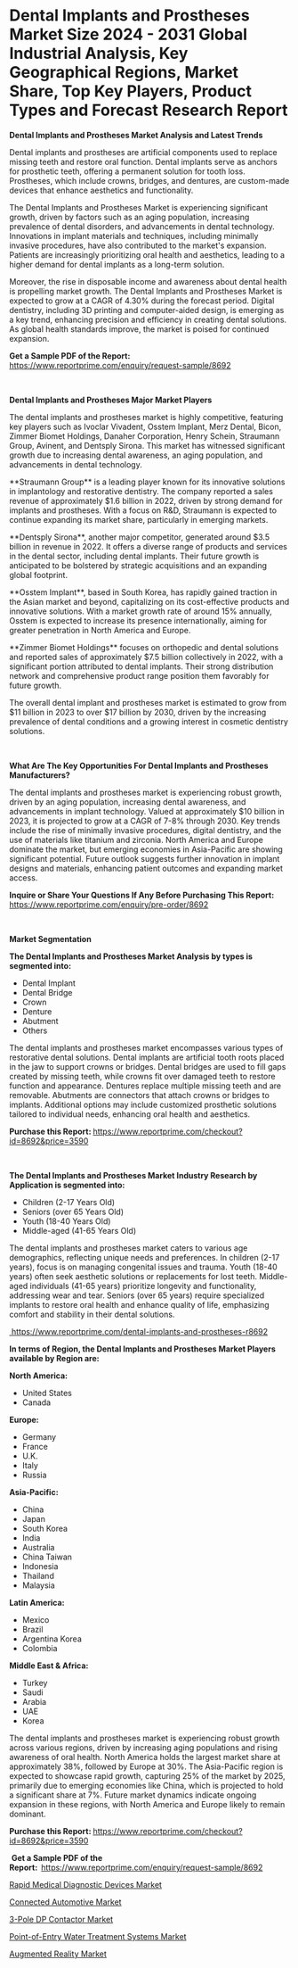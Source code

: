 <p><h1>Dental Implants and Prostheses Market Size 2024 - 2031 Global Industrial Analysis, Key Geographical Regions, Market Share, Top Key Players, Product Types and Forecast Research Report</h1></p><p><strong>Dental Implants and Prostheses Market Analysis and Latest Trends</strong></p>
<p><p>Dental implants and prostheses are artificial components used to replace missing teeth and restore oral function. Dental implants serve as anchors for prosthetic teeth, offering a permanent solution for tooth loss. Prostheses, which include crowns, bridges, and dentures, are custom-made devices that enhance aesthetics and functionality. </p><p>The Dental Implants and Prostheses Market is experiencing significant growth, driven by factors such as an aging population, increasing prevalence of dental disorders, and advancements in dental technology. Innovations in implant materials and techniques, including minimally invasive procedures, have also contributed to the market's expansion. Patients are increasingly prioritizing oral health and aesthetics, leading to a higher demand for dental implants as a long-term solution.</p><p>Moreover, the rise in disposable income and awareness about dental health is propelling market growth. The Dental Implants and Prostheses Market is expected to grow at a CAGR of 4.30% during the forecast period. Digital dentistry, including 3D printing and computer-aided design, is emerging as a key trend, enhancing precision and efficiency in creating dental solutions. As global health standards improve, the market is poised for continued expansion.</p></p>
<p><strong>Get a Sample PDF of the Report:&nbsp;</strong> <a href="https://www.reportprime.com/enquiry/request-sample/8692">https://www.reportprime.com/enquiry/request-sample/8692</a></p>
<p>&nbsp;</p>
<p><strong>Dental Implants and Prostheses Major Market Players</strong></p>
<p><p>The dental implants and prostheses market is highly competitive, featuring key players such as Ivoclar Vivadent, Osstem Implant, Merz Dental, Bicon, Zimmer Biomet Holdings, Danaher Corporation, Henry Schein, Straumann Group, Avinent, and Dentsply Sirona. This market has witnessed significant growth due to increasing dental awareness, an aging population, and advancements in dental technology.</p><p>**Straumann Group** is a leading player known for its innovative solutions in implantology and restorative dentistry. The company reported a sales revenue of approximately $1.6 billion in 2022, driven by strong demand for implants and prostheses. With a focus on R&D, Straumann is expected to continue expanding its market share, particularly in emerging markets.</p><p>**Dentsply Sirona**, another major competitor, generated around $3.5 billion in revenue in 2022. It offers a diverse range of products and services in the dental sector, including dental implants. Their future growth is anticipated to be bolstered by strategic acquisitions and an expanding global footprint.</p><p>**Osstem Implant**, based in South Korea, has rapidly gained traction in the Asian market and beyond, capitalizing on its cost-effective products and innovative solutions. With a market growth rate of around 15% annually, Osstem is expected to increase its presence internationally, aiming for greater penetration in North America and Europe.</p><p>**Zimmer Biomet Holdings** focuses on orthopedic and dental solutions and reported sales of approximately $7.5 billion collectively in 2022, with a significant portion attributed to dental implants. Their strong distribution network and comprehensive product range position them favorably for future growth.</p><p>The overall dental implant and prostheses market is estimated to grow from $11 billion in 2023 to over $17 billion by 2030, driven by the increasing prevalence of dental conditions and a growing interest in cosmetic dentistry solutions.</p></p>
<p>&nbsp;</p>
<p><strong>What Are The Key Opportunities For Dental Implants and Prostheses Manufacturers?</strong></p>
<p><p>The dental implants and prostheses market is experiencing robust growth, driven by an aging population, increasing dental awareness, and advancements in implant technology. Valued at approximately $10 billion in 2023, it is projected to grow at a CAGR of 7-8% through 2030. Key trends include the rise of minimally invasive procedures, digital dentistry, and the use of materials like titanium and zirconia. North America and Europe dominate the market, but emerging economies in Asia-Pacific are showing significant potential. Future outlook suggests further innovation in implant designs and materials, enhancing patient outcomes and expanding market access.</p></p>
<p><strong>Inquire or Share Your Questions If Any Before Purchasing This Report:</strong> <a href="https://www.reportprime.com/enquiry/pre-order/8692">https://www.reportprime.com/enquiry/pre-order/8692</a></p>
<p>&nbsp;</p>
<p><strong>Market Segmentation</strong></p>
<p><strong>The Dental Implants and Prostheses Market Analysis by types is segmented into:</strong></p>
<p><ul><li>Dental Implant</li><li>Dental Bridge</li><li>Crown</li><li>Denture</li><li>Abutment</li><li>Others</li></ul></p>
<p><p>The dental implants and prostheses market encompasses various types of restorative dental solutions. Dental implants are artificial tooth roots placed in the jaw to support crowns or bridges. Dental bridges are used to fill gaps created by missing teeth, while crowns fit over damaged teeth to restore function and appearance. Dentures replace multiple missing teeth and are removable. Abutments are connectors that attach crowns or bridges to implants. Additional options may include customized prosthetic solutions tailored to individual needs, enhancing oral health and aesthetics.</p></p>
<p><strong>Purchase this Report:&nbsp;</strong><a href="https://www.reportprime.com/checkout?id=8692&price=3590">https://www.reportprime.com/checkout?id=8692&price=3590</a></p>
<p>&nbsp;</p>
<p><strong>The Dental Implants and Prostheses Market Industry Research by Application is segmented into:</strong></p>
<p><ul><li>Children (2-17 Years Old)</li><li>Seniors (over 65 Years Old)</li><li>Youth (18-40 Years Old)</li><li>Middle-aged (41-65 Years Old)</li></ul></p>
<p><p>The dental implants and prostheses market caters to various age demographics, reflecting unique needs and preferences. In children (2-17 years), focus is on managing congenital issues and trauma. Youth (18-40 years) often seek aesthetic solutions or replacements for lost teeth. Middle-aged individuals (41-65 years) prioritize longevity and functionality, addressing wear and tear. Seniors (over 65 years) require specialized implants to restore oral health and enhance quality of life, emphasizing comfort and stability in their dental solutions.</p></p>
<p><a href="https://www.reportprime.com/dental-implants-and-prostheses-r8692">&nbsp;https://www.reportprime.com/dental-implants-and-prostheses-r8692</a></p>
<p><strong>In terms of Region, the Dental Implants and Prostheses Market Players available by Region are:</strong></p>
<p>
    <p> <strong> North America: </strong>
        <ul>
            <li>United States</li>
            <li>Canada</li>
        </ul>
        </p> 
    <p> <strong> Europe: </strong>
        <ul>
            <li>Germany</li>
            <li>France</li>
            <li>U.K.</li>
            <li>Italy</li>
            <li>Russia</li>
        </ul>
        </p> 
    <p> <strong> Asia-Pacific: </strong>
        <ul>
            <li>China</li>
            <li>Japan</li>
            <li>South Korea</li>
            <li>India</li>
            <li>Australia</li>
            <li>China Taiwan</li>
            <li>Indonesia</li>
            <li>Thailand</li>
            <li>Malaysia</li>
        </ul>
        </p> 
    <p> <strong> Latin America: </strong>
        <ul>
            <li>Mexico</li>
            <li>Brazil</li>
            <li>Argentina Korea</li>
            <li>Colombia</li>
        </ul>
        </p> 
    <p> <strong> Middle East & Africa: </strong>
        <ul>
            <li>Turkey</li>
            <li>Saudi</li>
            <li>Arabia</li>
            <li>UAE</li>
            <li>Korea</li>
        </ul>
    </p>
    </p>
<p><p>The dental implants and prostheses market is experiencing robust growth across various regions, driven by increasing aging populations and rising awareness of oral health. North America holds the largest market share at approximately 38%, followed by Europe at 30%. The Asia-Pacific region is expected to showcase rapid growth, capturing 25% of the market by 2025, primarily due to emerging economies like China, which is projected to hold a significant share at 7%. Future market dynamics indicate ongoing expansion in these regions, with North America and Europe likely to remain dominant.</p></p>
<p><strong>Purchase this Report: </strong><a href="https://www.reportprime.com/checkout?id=8692&price=3590">https://www.reportprime.com/checkout?id=8692&price=3590</a></p>
<p>&nbsp;<strong>Get a Sample PDF of the Report:&nbsp;&nbsp;</strong><a href="https://www.reportprime.com/enquiry/request-sample/8692">https://www.reportprime.com/enquiry/request-sample/8692</a></p>
<p><strong></strong></p>
<p><p><a href="https://github.com/aiko92han/Market-Research-Report-List-1/blob/main/rapid-medical-diagnostic-devices-market.md">Rapid Medical Diagnostic Devices Market</a></p><p><a href="https://www.linkedin.com/pulse/comprehensive-look-product-type-embeddedtetheredintegrated-cb8pe?trackingId=IKdoLvHlTAKqmBGaMQDE1Q%3D%3D">Connected Automotive Market</a></p><p><a href="https://issuu.com/reportprime-2/docs/3-pole-dp-contactor-market-size-203_607370da95331f">3-Pole DP Contactor Market</a></p><p><a href="https://medium.com/@paullawrence644/the-point-of-entry-water-treatment-systems-market-prioritizes-cost-control-and-efficiency-2ab1b4a6420b">Point-of-Entry Water Treatment Systems Market</a></p><p><a href="https://www.linkedin.com/pulse/global-augmented-reality-industry-analysis-report-market-rsi1f?trackingId=7euRhgmmS2G7Aiqu8T7OGA%3D%3D">Augmented Reality Market</a></p></p>